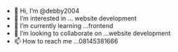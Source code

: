 - 👋 Hi, I’m @debby2004
- 👀 I’m interested in ... website development
- 🌱 I’m currently learning ...frontend
- 💞️ I’m looking to collaborate on ...website development
- 📫 How to reach me ...08145381666

<!---
debby2004/debby2004 is a ✨ special ✨ repository because its `README.md` (this file) appears on your GitHub profile.
You can click the Preview link to take a look at your changes.
--->
